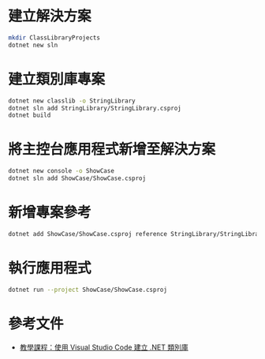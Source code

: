# 建立解決方案

``` sh
mkdir ClassLibraryProjects
dotnet new sln
```

# 建立類別庫專案

``` sh
dotnet new classlib -o StringLibrary
dotnet sln add StringLibrary/StringLibrary.csproj
dotnet build
```

# 將主控台應用程式新增至解決方案

``` sh
dotnet new console -o ShowCase
dotnet sln add ShowCase/ShowCase.csproj
```

# 新增專案參考

``` sh
dotnet add ShowCase/ShowCase.csproj reference StringLibrary/StringLibrary.csproj
```

# 執行應用程式

``` sh
dotnet run --project ShowCase/ShowCase.csproj
```


# 參考文件

- [教學課程：使用 Visual Studio Code 建立 .NET 類別庫](https://learn.microsoft.com/zh-tw/dotnet/core/tutorials/library-with-visual-studio-code?pivots=dotnet-8-0)